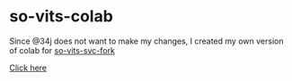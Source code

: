 # so-vits-colab
Since @34j does not want to make my changes, I created my own version of colab for [so-vits-svc-fork](https://github.com/voicepaw/so-vits-svc-fork)

[Click here](https://colab.research.google.com/github/Meldoner/so-vits-colab/blob/main/so-vits-svc-fork-4.0-improved.ipynb)
